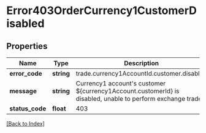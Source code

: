 # Error403OrderCurrency1CustomerDisabled

## Properties

Name | Type | Description | Notes
------------ | ------------- | ------------- | -------------
**error_code** | **string** | trade.currency1AccountId.customer.disabled |
**message** | **string** | Currency1 account&#39;s customer ${currency1Account.customerId} is disabled, unable to perform exchange trade. |
**status_code** | **float** | 403 |

[[Back to Index]](../index.md)

